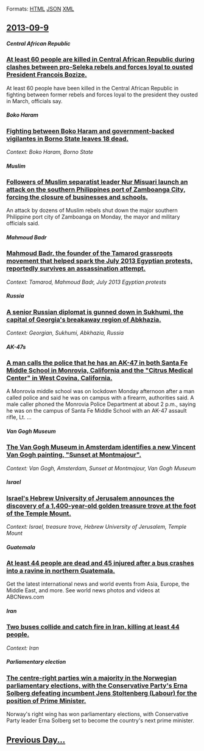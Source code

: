 
Formats: [HTML](2013/09/9/index.html)  [JSON](2013/09/9/index.json)  [XML](2013/09/9/index.xml)  

## [2013-09-9](/news/2013/09/9/index.md)

##### Central African Republic
### [At least 60 people are killed in Central African Republic during clashes between pro-Seleka rebels and forces loyal to ousted President Francois Bozize. ](/news/2013/09/9/at-least-60-people-are-killed-in-central-african-republic-during-clashes-between-pro-sa-c-la-c-ka-rebels-and-forces-loyal-to-ousted-president-fr.md)
At least 60 people have been killed in the Central African Republic in fighting between former rebels and forces loyal to the president they ousted in March, officials say.

##### Boko Haram
### [Fighting between Boko Haram and government-backed vigilantes in Borno State leaves 18 dead. ](/news/2013/09/9/fighting-between-boko-haram-and-government-backed-vigilantes-in-borno-state-leaves-18-dead.md)
_Context: Boko Haram, Borno State_

##### Muslim
### [Followers of Muslim separatist leader Nur Misuari launch an attack on the southern Philippines port of Zamboanga City, forcing the closure of businesses and schools. ](/news/2013/09/9/followers-of-muslim-separatist-leader-nur-misuari-launch-an-attack-on-the-southern-philippines-port-of-zamboanga-city-forcing-the-closure-o.md)
An attack by dozens of Muslim rebels shut down the major southern Philippine port city of Zamboanga on Monday, the mayor and military officials said.

##### Mahmoud Badr
### [Mahmoud Badr, the founder of the Tamarod grassroots movement that helped spark the July 2013 Egyptian protests, reportedly survives an assassination attempt. ](/news/2013/09/9/mahmoud-badr-the-founder-of-the-tamarod-grassroots-movement-that-helped-spark-the-july-2013-egyptian-protests-reportedly-survives-an-assas.md)
_Context: Tamarod, Mahmoud Badr, July 2013 Egyptian protests_

##### Russia
### [A senior Russian diplomat is gunned down in Sukhumi, the capital of Georgia's breakaway region of Abkhazia. ](/news/2013/09/9/a-senior-russian-diplomat-is-gunned-down-in-sukhumi-the-capital-of-georgia-s-breakaway-region-of-abkhazia.md)
_Context:  Georgian, Sukhumi, Abkhazia, Russia_

##### AK-47s
### [A man calls the police that he has an AK-47 in both Santa Fe Middle School in Monrovia, California and the "Citrus Medical Center" in West Covina, California. ](/news/2013/09/9/a-man-calls-the-police-that-he-has-an-ak-47-in-both-santa-fe-middle-school-in-monrovia-california-and-the-citrus-medical-center-in-west-c.md)
A Monrovia middle school was on lockdown Monday afternoon after a man called police and said he was on campus with a firearm, authorities said. A male caller phoned the Monrovia Police Department at about 2 p.m., saying he was on the campus of Santa Fe Middle School with an AK-47 assault rifle, Lt. ...

##### Van Gogh Museum
### [The Van Gogh Museum in Amsterdam identifies a new Vincent Van Gogh painting, "Sunset at Montmajour". ](/news/2013/09/9/the-van-gogh-museum-in-amsterdam-identifies-a-new-vincent-van-gogh-painting-sunset-at-montmajour.md)
_Context: Van Gogh, Amsterdam, Sunset at Montmajour, Van Gogh Museum_

##### Israel
### [Israel's Hebrew University of Jerusalem announces the discovery of a 1,400-year-old golden treasure trove at the foot of the Temple Mount. ](/news/2013/09/9/israel-s-hebrew-university-of-jerusalem-announces-the-discovery-of-a-1-400-year-old-golden-treasure-trove-at-the-foot-of-the-temple-mount.md)
_Context: Israel, treasure trove, Hebrew University of Jerusalem, Temple Mount_

##### Guatemala
### [At least 44 people are dead and 45 injured after a bus crashes into a ravine in northern Guatemala. ](/news/2013/09/9/at-least-44-people-are-dead-and-45-injured-after-a-bus-crashes-into-a-ravine-in-northern-guatemala.md)
Get the latest international news and world events from Asia, Europe, the Middle East, and more. See world news photos and videos at ABCNews.com

##### Iran
### [Two buses collide and catch fire in Iran, killing at least 44 people. ](/news/2013/09/9/two-buses-collide-and-catch-fire-in-iran-killing-at-least-44-people.md)
_Context: Iran_

##### Parliamentary election
### [The centre-right parties win a majority in the Norwegian parliamentary elections, with the Conservative Party's Erna Solberg defeating incumbent Jens Stoltenberg (Labour) for the position of Prime Minister. ](/news/2013/09/9/the-centre-right-parties-win-a-majority-in-the-norwegian-parliamentary-elections-with-the-conservative-party-s-erna-solberg-defeating-incum.md)
Norway&#039;s right wing has won parliamentary elections, with Conservative Party leader Erna Solberg set to become the country&#039;s next prime minister.

## [Previous Day...](/news/2013/09/8/index.md)

